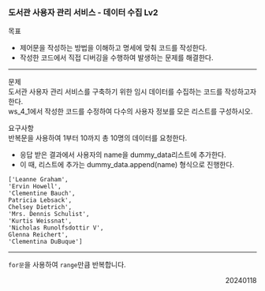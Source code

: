 ### 도서관 사용자 관리 서비스 - 데이터 수집 Lv2
목표  
- 제어문을 작성하는 방법을 이해하고 명세에 맞춰 코드를 작성한다.
- 작성한 코드에서 직접 디버깅을 수행하여 발생하는 문제를 해결한다.
---
문제  
도서관 사용자 관리 서비스를 구축하기 위한 임시 데이터를 수집하는 코드를 작성하고자 한다.  
ws_4_1에서 작성한 코드를 수정하여 다수의 사용자 정보를 모은 리스트를 구성하시오.  

요구사항  
반복문을 사용하여 1부터 10까지 총 10명의 데이터를 요청한다.  
- 응답 받은 결과에서 사용자의 name을 dummy_data리스트에 추가한다.
- 이 때, 리스트에 추가는 dummy_data.append(name) 형식으로 진행한다.
```
['Leanne Graham',
'Ervin Howell',
'Clementine Bauch',
Patricia Lebsack',
Chelsey Dietrich',
'Mrs. Dennis Schulist',
'Kurtis Weissnat',
'Nicholas Runolfsdottir V',
Glenna Reichert',
'Clementina DuBuque']
```
---
`for문`을 사용하여 `range`만큼 반복합니다.
<div style="text-align: right">20240118</div>